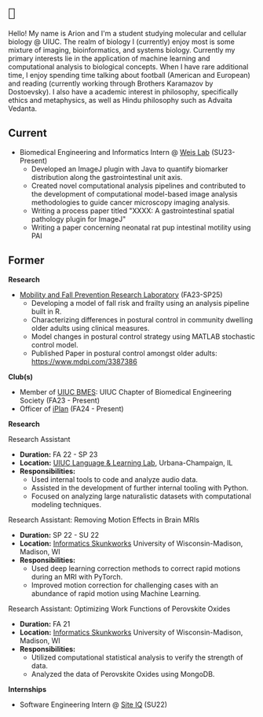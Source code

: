 

<!--
**ariondey/ariondey** is a ✨ _special_ ✨ repository because its `README.md` (this file) appears on your GitHub profile.

Here are some ideas to get you started:

- 🔭 I’m currently working on ...
- 🌱 I’m currently learning ...
- 👯 I’m looking to collaborate on ...
- 🤔 I’m looking for help with ...
- 💬 Ask me about ...
- 📫 How to reach me: ...
- 😄 Pronouns: ...
- ⚡ Fun fact: ...
-->
# `🧬`

Hello! My name is Arion and I'm a student studying molecular and cellular biology @ UIUC.
The realm of biology I (currently) enjoy most is some mixture of imaging, bioinformatics, and systems biology.
Currently my primary interests lie in the application of machine learning and computational analysis to biological concepts.
When I have rare additional time, I enjoy spending time talking about football (American and European) and reading (currently working through Brothers Karamazov by Dostoevsky).
I also have a academic interest in philosophy, specifically ethics and metaphysics, as well as Hindu philosophy such as Advaita Vedanta.


## Current
* Biomedical Engineering and Informatics Intern @ [Weis Lab](https://school.wakehealth.edu/research/labs/weis-lab) (SU23-Present)
  - Developed an ImageJ plugin with Java to quantify biomarker distribution along the gastrointestinal unit axis.
  - Created novel computational analysis pipelines and contributed to the development of computational model-based image analysis methodologies to guide cancer microscopy imaging analysis.
  - Writing a process paper titled "XXXX: A gastrointestinal spatial pathology plugin for ImageJ"
  - Writing a paper concerning neonatal rat pup intestinal motility using PAI

## Former
**Research**
* [Mobility and Fall Prevention Research Laboratory](https://mfp.kch.illinois.edu/) (FA23-SP25)
  - Developing a model of fall risk and frailty using an analysis pipeline built in R.
  - Characterizing differences in postural control in community dwelling older adults using clinical measures.
  - Model changes in postural control strategy using MATLAB stochastic control model.
  - Published Paper in postural control amongst older adults: https://www.mdpi.com/3387386


**Club(s)**
* Member of [UIUC BMES](https://www.bmes-uiuc.com/): UIUC Chapter of Biomedical Engineering Society (FA23 - Present)
* Officer of [iPlan](https://one.illinois.edu/iplan/home/) (FA24 - Present)
 


**Research**

Research Assistant
* **Duration:** FA 22 - SP 23
* **Location:** [UIUC Language & Learning Lab](https://github.com/UIUCLearningLanguageLab), Urbana-Champaign, IL
* **Responsibilities:**
  - Used internal tools to code and analyze audio data.
  - Assisted in the development of further internal tooling with Python.
  - Focused on analyzing large naturalistic datasets with computational modeling techniques.


Research Assistant: Removing Motion Effects in Brain MRIs
* **Duration:** SP 22 - SU 22
* **Location:** [Informatics Skunkworks](https://skunkworks.engr.wisc.edu/) University of Wisconsin-Madison, Madison, WI
* **Responsibilities:**
  - Used deep learning correction methods to correct rapid motions during an MRI with PyTorch.
  - Improved motion correction for challenging cases with an abundance of rapid motion using Machine Learning.

Research Assistant: Optimizing Work Functions of Perovskite Oxides
* **Duration:** FA 21
* **Location:** [Informatics Skunkworks](https://skunkworks.engr.wisc.edu/) University of Wisconsin-Madison, Madison, WI
* **Responsibilities:**
  - Utilized computational statistical analysis to verify the strength of data.
  - Analyzed the data of Perovskite Oxides using MongoDB.

**Internships**
* Software Engineering Intern @ [Site IQ](http://www.site-iq.com/) (SU22)
